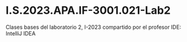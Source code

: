 # I.S.2023.APA.IF-3001.021-Lab2
Clases bases del laboratorio 2, I-2023 compartido por el profesor
IDE: IntelliJ IDEA
